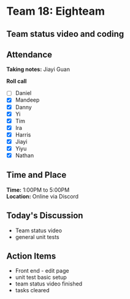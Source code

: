 # Team 18: Eighteam

## Team status video and coding
  
## Attendance
**Taking notes:** Jiayi Guan
  
**Roll call**
- [ ] Daniel
- [x] Mandeep
- [x] Danny
- [x] Yi
- [x] Tim
- [x] Ira
- [x] Harris
- [x] Jiayi
- [x] Yiyu
- [x] Nathan
  
## Time and Place
**Time:** 1:00PM to 5:00PM
<br/>
**Location:** Online via Discord
  
## Today's Discussion

- Team status video
- general unit tests

## Action Items

- Front end - edit page
- unit test basic setup
- team status video finished
- tasks cleared
  
